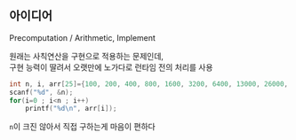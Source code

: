 ## 아이디어
Precomputation / Arithmetic, Implement  
  
원래는 사칙연산을 구현으로 적용하는 문제인데,  
구현 능력이 딸려서 오랫만에 노가다로 런타임 전의 처리를 사용
```c
int n, i, arr[25]={100, 200, 400, 800, 1600, 3200, 6400, 13000, 26000, 52000, 104000, 208000, 416000, 832000,1670000, 3340000, 6680000, 13360000, 26720000, 53440000, 106900000, 213800000, 427600000, 855200000, 1710400000};
scanf("%d", &n);
for(i=0 ; i<n ; i++)
	printf("%d\n", arr[i]);
```
`n`이 크진 않아서 직접 구하는게 마음이 편하다
